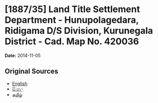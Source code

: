 # [1887/35] Land Title Settlement Department - Hunupolagedara, Ridigama D/S Division, Kurunegala District - Cad. Map No. 420036

**Date:** 2014-11-05

## Original Sources

- [English](https://documents.gov.lk/view/extra-gazettes/2014/11/1887-35_E.pdf)
- [සිංහල](https://documents.gov.lk/view/extra-gazettes/2014/11/1887-35_S.pdf)
- [தமிழ்](https://documents.gov.lk/view/extra-gazettes/2014/11/1887-35_T.pdf)

